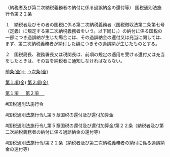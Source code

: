 （納税者及び第二次納税義務者の納付に係る過誤納金の還付等）
国税通則法施行令第２２条

１　納税者及びその者の国税に係る第二次納税義務者（国税徴収法第二条第七号（定義）に規定する第二次納税義務者をいう。以下同じ。）の納付に係る国税の一部につき過誤納が生じた場合には、その過誤納金の還付又は充当に関しては、まず、第二次納税義務者が納付した額につきその過誤納が生じたものとする。

２　国税局長、税務署長又は税関長は、前項の規定の適用を受ける還付又は充当をしたときは、その旨を納税者に通知しなければならない。

[前条(全)←](国税通則法施行＿令＿第２１条_.md)    [→次条(全)](国税通則法施行＿令＿第２３条_.md)

[第１項(全)](国税通則法施行＿令＿第２２条第１項_.md)  [第２項(全)](国税通則法施行＿令＿第２２条第２項_.md)  

[第１項 　 ](国税通則法施行＿令＿第２２条第１項.md)  [第２項 　 ](国税通則法施行＿令＿第２２条第２項.md)  

#国税通則法施行令

#国税通則法施行令/_第５章国税の還付及び還付加算金

#国税通則法施行令/_第５章国税の還付及び還付加算金/第２２条（納税者及び第二次納税義務者の納付に係る過誤納金の還付等）

#国税通則法施行令/第２２条（納税者及び第二次納税義務者の納付に係る過誤納金の還付等）

